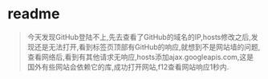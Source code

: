 # readme

>今天发现GitHub登陆不上,先去查看了GitHub的域名的IP,hosts修改之后,发现还是无法打开,看到标签页顶部有GitHub的响应,就想到不是网站墙的问题,查看网络后,看到有其他请求无响应,hosts添加ajax.googleapis.com,这是国外有些网站会依赖它的库,成功打开网站,f12查看网站响应1秒内.
